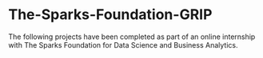 # The-Sparks-Foundation-GRIP
The following projects have been completed as part of an online internship with The Sparks Foundation for Data Science and Business Analytics. 
